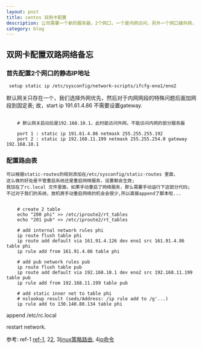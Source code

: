 ```yaml
---
layout: post
title: centos 双网卡配置
description: 公司需要一个新的服务器，2个网口，一个是内网访问，另外一个网口接外网，目的是让服务器本身上网下载资源，setup工具等;
category: blog
---
```


## 双网卡配置双路网络备忘

###  首先配置2个网口的静态IP地址
     setup static ip /etc/sysconfig/network-scripts/ifcfg-eno1/eno2

 默认网关只存在一个，我们选择外网优先，然后对于内网网段的特殊问题后面加网段到固定表;
 故，start ip 191.61.4.86 不需要设置gateway.

```

    # 默认网关启动后是192.168.10.1，此时能访问外网，不能访问内网的部分服务器
    
    port 1 : static ip 191.61.4.86 netmask 255.255.255.192
    port 2 : static ip 192.168.11.199 netmask 255.255.254.0 gateway 192.168.10.1

```

### 配置路由表
    可以根据static-routes的规则添加在/etc/sysconfig/static-routes 里面，
    这么做的好处是不管重启系统还是重启网络服务，设置都会生效;
    我加在了rc.local 文件里面，如果手动重启了网络服务，那么需要手动运行下这部分代码;
    不过对于我们的系统，放机房手动重启网络的机会会很少,所以直接append了脚本啦...

```
    
    # create 2 table
    echo "200 phi" >> /etc/iproute2/rt_tables
    echo "201 pub" >> /etc/iproute2/rt_tables

    # add internal network rules phi
    ip route flush table phi
    ip route add default via 161.91.4.126 dev eno1 src 161.91.4.86 table phi
    ip rule add from 161.91.4.86 table phi

    # add pub network rules pub
    ip route flush table pub
    ip route add default via 192.168.10.1 dev eno2 src 192.168.11.199 table pub
    ip rule add from 192.168.11.199 table pub

    # add static inner net to table phi
    # nslookup result (seds/Address: /ip rule add to /g'...)
    ip rule add to 130.140.80.134 table phi

```

append /etc/rc.local

restart network.

参考: ref-1 [ref-1][1], 2[2][], 3[linux策略路由][3], 4[ip命令][4]

[poornigga]:    http://poornigga.github.io "poornigga"
[1]: http://blog.sina.com.cn/s/blog_66719ff30100yft7.html "ref-1"
[2]: http://blog.sinzy.net/jinjian/entry/21485 "ref-2"
[3]: http://my.oschina.net/guol/blog/156607 "linux策略路由"
[4]: http://blog.csdn.net/wolongzhumeng/article/details/8848389 "ip命令"

